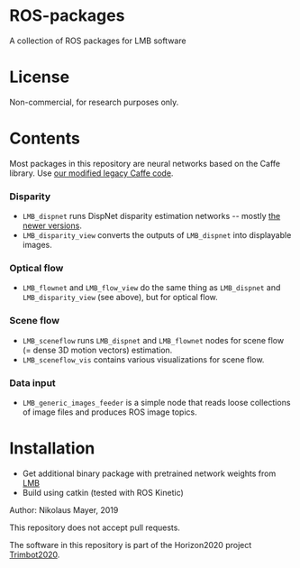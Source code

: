 # ROS-packages
A collection of ROS packages for LMB software

# License
Non-commercial, for research purposes only.

# Contents
Most packages in this repository are neural networks based on the Caffe library. Use [our modified legacy Caffe code](https://github.com/lmb-freiburg/flownet2).
### Disparity
- `LMB_dispnet` runs DispNet disparity estimation networks -- mostly [the newer versions](https://lmb.informatik.uni-freiburg.de/Publications/2018/ISKB18/).
- `LMB_disparity_view` converts the outputs of `LMB_dispnet` into displayable images.
### Optical flow
- `LMB_flownet` and `LMB_flow_view` do the same thing as `LMB_dispnet` and `LMB_disparity_view` (see above), but for optical flow.
### Scene flow
- `LMB_sceneflow` runs `LMB_dispnet` and `LMB_flownet` nodes for scene flow (= dense 3D motion vectors) estimation.
- `LMB_sceneflow_vis` contains various visualizations for scene flow.
### Data input
- `LMB_generic_images_feeder` is a simple node that reads loose collections of image files and produces ROS image topics.


# Installation
- Get additional binary package with pretrained network weights from [LMB](https://lmb.informatik.uni-freiburg.de/data/GitHub/ROS-packages/ROS-packages-data-1.tar.gz)
- Build using catkin (tested with ROS Kinetic)


Author: Nikolaus Mayer, 2019

This repository does not accept pull requests.

The software in this repository is part of the Horizon2020 project [Trimbot2020](http://www.trimbot2020.org).

